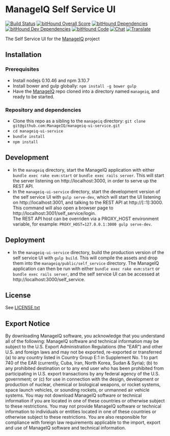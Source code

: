 # ManageIQ Self Service UI

[![Build Status](https://travis-ci.org/ManageIQ/manageiq-ui-service.svg?branch=euwe)](https://travis-ci.org/ManageIQ/manageiq-ui-service)
[![bitHound Overall Score](https://www.bithound.io/github/ManageIQ/manageiq-ui-service/badges/score.svg)](https://www.bithound.io/github/ManageIQ/manageiq-ui-service)
[![bitHound Dependencies](https://www.bithound.io/github/ManageIQ/manageiq-ui-service/badges/dependencies.svg)](https://www.bithound.io/github/ManageIQ/manageiq-ui-service/euwe/dependencies/npm)
[![bitHound Dev Dependencies](https://www.bithound.io/github/ManageIQ/manageiq-ui-service/badges/devDependencies.svg)](https://www.bithound.io/github/ManageIQ/manageiq-ui-service/euwe/dependencies/npm)
[![bitHound Code](https://www.bithound.io/github/ManageIQ/manageiq-ui-service/badges/code.svg)](https://www.bithound.io/github/ManageIQ/manageiq-ui-service)
[![Chat](https://badges.gitter.im/Join%20Chat.svg)](https://gitter.im/ManageIQ/manageiq-ui-service)
[![Translate](https://img.shields.io/badge/translate-zanata-blue.svg)](https://translate.zanata.org/iteration/view/manageiq-ui-service/euwe?dswid=-2599)

The Self Service UI for the [ManageIQ](http://github.com/ManageIQ/manageiq) project

## Installation

### Prerequisites

- Install nodejs 0.10.46 and npm 3.10.7
- Install bower and gulp globally: `npm install -g bower gulp`
- Have the [ManageIQ](http://github.com/ManageIQ/manageiq) repo cloned into a
  directory named `manageiq`, and ready to be started.

### Repository and dependencies

- Clone this repo as a sibling to the `manageiq` directory:
  `git clone git@github.com:ManageIQ/manageiq-ui-service.git`
- `cd manageiq-ui-service`
- `bundle install`
- `npm install`

## Development

- In the `manageiq` directory, start the ManageIQ application with either
  `bundle exec rake evm:start` or `bundle exec rails server`.  This will start
  the server listening on http://localhost:3000, in order to serve up the REST
  API.
- In the `manageiq-ui-service` directory, start the development version of
  the self service UI with `gulp serve-dev`, which will start the UI listening
  on http://localhost:3001, and talking to the REST API at
  http://[::1]:3000.  This command will also open a browser page to
  http://localhost:3001/self_service/login.  
  The REST API host can be overriden via a PROXY\_HOST environment variable, for
  example: `PROXY_HOST=127.0.0.1:3000 gulp serve-dev`.

## Deployment

- In the `manageiq-ui-service` directory, build the production version of
  the self service UI with `gulp build`.  This will compile the assets and drop
  them into the `manageiq/public/self_service` directory.  The ManageIQ
  application can then be run with either `bundle exec rake evm:start` or
  `bundle exec rails server`, and the self service UI can be accessed at
  http://localhost:3000/self_service.

## License

See [LICENSE.txt](LICENSE.txt)

## Export Notice

By downloading ManageIQ software, you acknowledge that you understand all of the
following: ManageIQ software and technical information may be subject to the
U.S. Export Administration Regulations (the "EAR") and other U.S. and foreign
laws and may not be exported, re-exported or transferred (a) to any country
listed in Country Group E:1 in Supplement No. 1 to part 740 of the EAR
(currently, Cuba, Iran, North Korea, Sudan & Syria); (b) to any prohibited
destination or to any end user who has been prohibited from participating in
U.S. export transactions by any federal agency of the U.S. government; or (c)
for use in connection with the design, development or production of nuclear,
chemical or biological weapons, or rocket systems, space launch vehicles, or
sounding rockets, or unmanned air vehicle systems. You may not download ManageIQ
software or technical information if you are located in one of these countries
or otherwise subject to these restrictions. You may not provide ManageIQ
software or technical information to individuals or entities located in one of
these countries or otherwise subject to these restrictions. You are also
responsible for compliance with foreign law requirements applicable to the
import, export and use of ManageIQ software and technical information.
